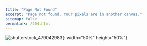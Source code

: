 ```yaml
---
title: "Page Not Found"
excerpt: "Page not found. Your pixels are in another canvas."
sitemap: false
permalink: /404.html
---
```


![shutterstock_479042983](../../images/404/shutterstock_479042983.jpg){: width="50%" height="50%"}